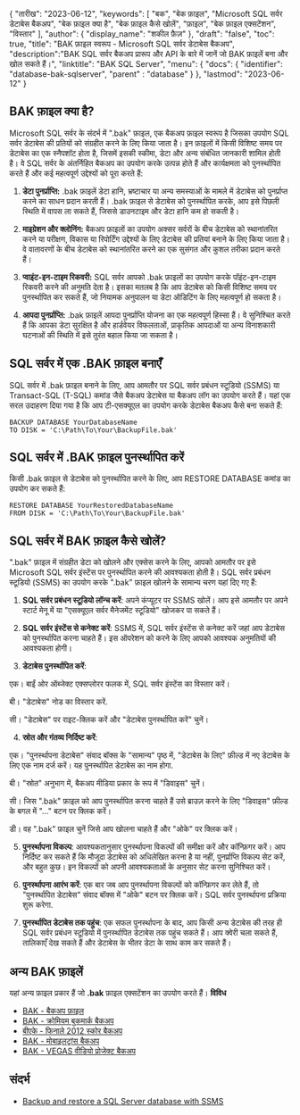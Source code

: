 {
"तारीख": "2023-06-12",
  "keywords": [
"बक",
"बेक फ़ाइल",
"Microsoft SQL सर्वर डेटाबेस बैकअप",
"बेक फ़ाइल क्या है",
"बेक फ़ाइल कैसे खोलें",
"फ़ाइल",
"बेक फ़ाइल एक्सटेंशन",
"विस्तार"
],
  "author": {
"display_name": "शकील फ़ैज़"
},
"draft": "false",
"toc": true,
"title": "BAK फ़ाइल स्वरूप - Microsoft SQL सर्वर डेटाबेस बैकअप",
  "description":"BAK SQL सर्वर बैकअप प्रारूप और API के बारे में जानें जो BAK फ़ाइलें बना और खोल सकते हैं।",
"linktitle": "BAK SQL Server",
  "menu": {
    "docs": {
      "identifier": "database-bak-sqlserver",
"parent" : "database"
}
},
"lastmod": "2023-06-12"
}

## BAK फ़ाइल क्या है?

Microsoft SQL सर्वर के संदर्भ में ".bak" फ़ाइल, एक बैकअप फ़ाइल स्वरूप है जिसका उपयोग SQL सर्वर डेटाबेस की प्रतियों को संग्रहीत करने के लिए किया जाता है। इन फ़ाइलों में किसी विशिष्ट समय पर डेटाबेस का एक स्नैपशॉट होता है, जिसमें इसकी स्कीमा, डेटा और अन्य संबंधित जानकारी शामिल होती है। वे SQL सर्वर के अंतर्निहित बैकअप का उपयोग करके उत्पन्न होते हैं और कार्यक्षमता को पुनर्स्थापित करते हैं और कई महत्वपूर्ण उद्देश्यों को पूरा करते हैं:

1. **डेटा पुनर्प्राप्ति:** .bak फ़ाइलें डेटा हानि, भ्रष्टाचार या अन्य समस्याओं के मामले में डेटाबेस को पुनर्प्राप्त करने का साधन प्रदान करती हैं। .bak फ़ाइल से डेटाबेस को पुनर्स्थापित करके, आप इसे पिछली स्थिति में वापस ला सकते हैं, जिससे डाउनटाइम और डेटा हानि कम हो सकती है।

2. **माइग्रेशन और क्लोनिंग:** बैकअप फ़ाइलों का उपयोग अक्सर सर्वरों के बीच डेटाबेस को स्थानांतरित करने या परीक्षण, विकास या रिपोर्टिंग उद्देश्यों के लिए डेटाबेस की प्रतियां बनाने के लिए किया जाता है। वे वातावरणों के बीच डेटाबेस को स्थानांतरित करने का एक सुसंगत और कुशल तरीका प्रदान करते हैं।

3. **प्वाइंट-इन-टाइम रिकवरी:** SQL सर्वर आपको .bak फ़ाइलों का उपयोग करके पॉइंट-इन-टाइम रिकवरी करने की अनुमति देता है। इसका मतलब है कि आप डेटाबेस को किसी विशिष्ट समय पर पुनर्स्थापित कर सकते हैं, जो नियामक अनुपालन या डेटा ऑडिटिंग के लिए महत्वपूर्ण हो सकता है।

4. **आपदा पुनर्प्राप्ति:** .bak फ़ाइलें आपदा पुनर्प्राप्ति योजना का एक महत्वपूर्ण हिस्सा हैं। वे सुनिश्चित करते हैं कि आपका डेटा सुरक्षित है और हार्डवेयर विफलताओं, प्राकृतिक आपदाओं या अन्य विनाशकारी घटनाओं की स्थिति में इसे तुरंत बहाल किया जा सकता है।

## SQL सर्वर में एक .BAK फ़ाइल बनाएँ

SQL सर्वर में .bak फ़ाइल बनाने के लिए, आप आमतौर पर SQL सर्वर प्रबंधन स्टूडियो (SSMS) या Transact-SQL (T-SQL) कमांड जैसे बैकअप डेटाबेस या बैकअप लॉग का उपयोग करते हैं। यहां एक सरल उदाहरण दिया गया है कि आप टी-एसक्यूएल का उपयोग करके डेटाबेस बैकअप कैसे बना सकते हैं:

```
BACKUP DATABASE YourDatabaseName
TO DISK = 'C:\Path\To\Your\BackupFile.bak'
```

## SQL सर्वर में .BAK फ़ाइल पुनर्स्थापित करें

किसी .bak फ़ाइल से डेटाबेस को पुनर्स्थापित करने के लिए, आप RESTORE DATABASE कमांड का उपयोग कर सकते हैं:

```
RESTORE DATABASE YourRestoredDatabaseName
FROM DISK = 'C:\Path\To\Your\BackupFile.bak'
```

## SQL सर्वर में BAK फ़ाइल कैसे खोलें?

".bak" फ़ाइल में संग्रहीत डेटा को खोलने और एक्सेस करने के लिए, आपको आमतौर पर इसे Microsoft SQL सर्वर इंस्टेंस पर पुनर्स्थापित करने की आवश्यकता होती है। SQL सर्वर प्रबंधन स्टूडियो (SSMS) का उपयोग करके ".bak" फ़ाइल खोलने के सामान्य चरण यहां दिए गए हैं:

1. **SQL सर्वर प्रबंधन स्टूडियो लॉन्च करें**: अपने कंप्यूटर पर SSMS खोलें। आप इसे आमतौर पर अपने स्टार्ट मेनू में या "एसक्यूएल सर्वर मैनेजमेंट स्टूडियो" खोजकर पा सकते हैं।

2. **SQL सर्वर इंस्टेंस से कनेक्ट करें**: SSMS में, SQL सर्वर इंस्टेंस से कनेक्ट करें जहां आप डेटाबेस को पुनर्स्थापित करना चाहते हैं। इस ऑपरेशन को करने के लिए आपको आवश्यक अनुमतियों की आवश्यकता होगी।

3. **डेटाबेस पुनर्स्थापित करें**:

एक। बाईं ओर ऑब्जेक्ट एक्सप्लोरर फलक में, SQL सर्वर इंस्टेंस का विस्तार करें।

बी। "डेटाबेस" नोड का विस्तार करें.

सी। "डेटाबेस" पर राइट-क्लिक करें और "डेटाबेस पुनर्स्थापित करें" चुनें।

4. **स्रोत और गंतव्य निर्दिष्ट करें**:

एक। "पुनर्स्थापना डेटाबेस" संवाद बॉक्स के "सामान्य" पृष्ठ में, "डेटाबेस के लिए" फ़ील्ड में नए डेटाबेस के लिए एक नाम दर्ज करें। यह पुनर्स्थापित डेटाबेस का नाम होगा.

बी। "स्रोत" अनुभाग में, बैकअप मीडिया प्रकार के रूप में "डिवाइस" चुनें।

सी। जिस ".bak" फ़ाइल को आप पुनर्स्थापित करना चाहते हैं उसे ब्राउज़ करने के लिए "डिवाइस" फ़ील्ड के बगल में "..." बटन पर क्लिक करें।

डी। वह ".bak" फ़ाइल चुनें जिसे आप खोलना चाहते हैं और "ओके" पर क्लिक करें।

5. **पुनर्स्थापना विकल्प**: आवश्यकतानुसार पुनर्स्थापना विकल्पों की समीक्षा करें और कॉन्फ़िगर करें। आप निर्दिष्ट कर सकते हैं कि मौजूदा डेटाबेस को अधिलेखित करना है या नहीं, पुनर्प्राप्ति विकल्प सेट करें, और बहुत कुछ। इन विकल्पों को अपनी आवश्यकताओं के अनुसार सेट करना सुनिश्चित करें।

6. **पुनर्स्थापना आरंभ करें**: एक बार जब आप पुनर्स्थापना विकल्पों को कॉन्फ़िगर कर लेते हैं, तो "पुनर्स्थापित डेटाबेस" संवाद बॉक्स में "ओके" बटन पर क्लिक करें। SQL सर्वर पुनर्स्थापना प्रक्रिया शुरू करेगा.

7. **पुनर्स्थापित डेटाबेस तक पहुंच**: एक सफल पुनर्स्थापना के बाद, आप किसी अन्य डेटाबेस की तरह ही SQL सर्वर प्रबंधन स्टूडियो में पुनर्स्थापित डेटाबेस तक पहुंच सकते हैं। आप क्वेरी चला सकते हैं, तालिकाएँ देख सकते हैं और डेटाबेस के भीतर डेटा के साथ काम कर सकते हैं।

## अन्य BAK फ़ाइलें

यहां अन्य फ़ाइल प्रकार हैं जो **.bak** फ़ाइल एक्सटेंशन का उपयोग करते हैं।
**विविध**
- [BAK - बैकअप फ़ाइल](/hi/misc/bak-backup/)
- [BAK - क्रोमियम बुकमार्क बैकअप](/hi/misc/bak-chromium/)
- [बीएके - फिनाले 2012 स्कोर बैकअप](/hi/misc/bak-finale/)
- [BAK - मोबाइलट्रांस बैकअप](/hi/misc/bak-mobiletrans/)
- [BAK - VEGAS वीडियो प्रोजेक्ट बैकअप](/hi/misc/bak-vegas/)

## संदर्भ
* [Backup and restore a SQL Server database with SSMS](https://learn.microsoft.com/en-us/sql/relational-databases/backup-restore/quickstart-backup-restore-database?view=sql-server-ver16&tabs=ssms)
